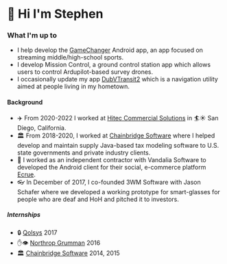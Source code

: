 # 👋 Hi I'm Stephen

### What I'm up to

- I help develop the [GameChanger](https://play.google.com/store/apps/details?id=com.gc.teammanager) Android app, an app focused on streaming middle/high-school sports.
- I develop Mission Control, a ground control station app which allows users to control Ardupilot-based survey drones.
- I occasionally update my app [DubVTransit2](https://play.google.com/store/apps/details?id=com.stephenwoerner.dubvtransittwo) which is a navigation utility aimed at people living in my hometown.

#### Background

- ✈️ From 2020-2022 I worked at [Hitec Commercial Solutions](https://www.hiteccs.com/) in 🏄☀️ San Diego, California.
- 🏛 From 2018-2020, I worked at [Chainbridge Software](https://chainbridge.com/) where I helped develop and maintain supply Java-based tax modeling software to U.S. state governments and private industry clients.
- 🛒 I worked as an independent contractor with Vandalia Software to developed the Android client for their social, e-commerce platform [Ecrue](http://ecrue.com/).
- 👓 In December of 2017, I co-founded 3WM Software with Jason Schafer where we developed a working prototype for smart-glasses for people who are deaf and HoH and pitched it to investors.

##### Internships
- 🔒 [Qolsys](https://qolsys.com/) 2017
- ✋👁️ [Northrop Grumman](https://www.northropgrumman.com/) 2016
- 🏛 [Chainbridge Software](https://chainbridge.com/) 2014, 2015

